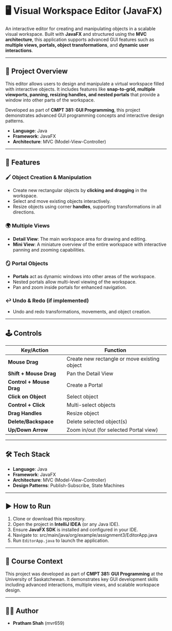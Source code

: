 # 🖥️ Visual Workspace Editor (JavaFX)

An interactive editor for creating and manipulating objects in a scalable visual workspace. Built with **JavaFX** and structured using the **MVC architecture**, this application supports advanced GUI features such as **multiple views, portals, object transformations**, and **dynamic user interactions**.  

---

## 🌟 Project Overview

This editor allows users to design and manipulate a virtual workspace filled with interactive objects. It includes features like **snap-to-grid, multiple viewports, panning, resizing handles, and nested portals** that provide a window into other parts of the workspace.  

Developed as part of **CMPT 381: GUI Programming**, this project demonstrates advanced GUI programming concepts and interactive design patterns.  

- **Language**: Java  
- **Framework**: JavaFX  
- **Architecture**: MVC (Model-View-Controller)  

---

## 🚀 Features

### 🖌️ Object Creation & Manipulation
- Create new rectangular objects by **clicking and dragging** in the workspace.  
- Select and move existing objects interactively.  
- Resize objects using corner **handles**, supporting transformations in all directions.  

### 🌍 Multiple Views
- **Detail View**: The main workspace area for drawing and editing.  
- **Mini View**: A miniature overview of the entire workspace with interactive panning and zooming capabilities.  

### 🪞 Portal Objects
- **Portals** act as dynamic windows into other areas of the workspace.  
- Nested portals allow multi-level viewing of the workspace.  
- Pan and zoom inside portals for enhanced navigation.  

### ↩️ Undo & Redo (if implemented)
- Undo and redo transformations, movements, and object creation.  

---

## 🕹️ Controls

| Key/Action                     | Function                                                  |
|--------------------------------|-----------------------------------------------------------|
| **Mouse Drag**                 | Create new rectangle or move existing object              |
| **Shift + Mouse Drag**         | Pan the Detail View                                       |
| **Control + Mouse Drag**       | Create a Portal                                           |
| **Click on Object**            | Select object                                             |
| **Control + Click**            | Multi-select objects                                      |
| **Drag Handles**               | Resize object                                             |
| **Delete/Backspace**           | Delete selected object(s)                                 |
| **Up/Down Arrow**              | Zoom in/out (for selected Portal view)                    |

---

## 🛠 Tech Stack

- **Language**: Java  
- **Framework**: JavaFX  
- **Architecture**: MVC (Model-View-Controller)  
- **Design Patterns**: Publish-Subscribe, State Machines  

---

## ▶️ How to Run

1. Clone or download this repository.  
2. Open the project in **IntelliJ IDEA** (or any Java IDE).  
3. Ensure **JavaFX SDK** is installed and configured in your IDE.  
4. Navigate to: src/main/java/org/example/assignment3/EditorApp.java
5. Run `EditorApp.java` to launch the application.  

---

## 📖 Course Context

This project was developed as part of **CMPT 381: GUI Programming** at the University of Saskatchewan. It demonstrates key GUI development skills including advanced interactions, multiple views, and scalable workspace design.  

---

## 👨‍💻 Author

- **Pratham Shah** (mvr659)  
